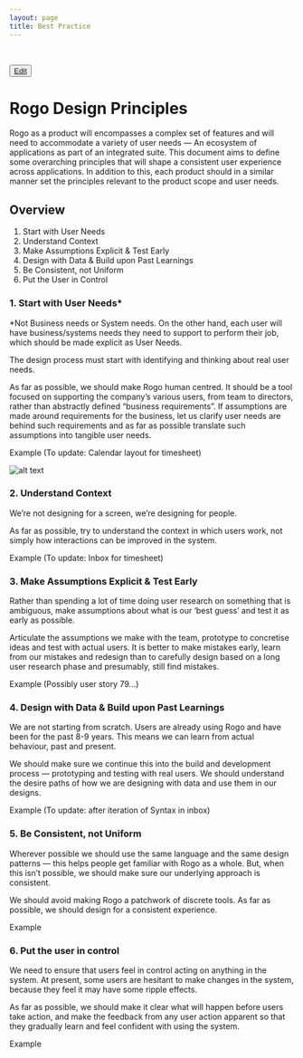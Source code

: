 ```yaml
---
layout: page
title: Best Practice
---
```



<br />

<button class="uxp-edit-btn">[Edit](http://prose.io/#ustwo/uxp/edit/gh-pages/principles/index.md)</button>

# Rogo Design Principles

Rogo as a product will encompasses a complex set of features and will need to accommodate a variety of user needs — An ecosystem of applications as part of an integrated suite. This document aims to define some overarching principles that will shape a consistent user experience across applications. In addition to this, each product should in a similar manner set the principles relevant to the product scope and user needs.

## Overview

1. Start with User Needs
2. Understand Context
3. Make Assumptions Explicit & Test Early
4. Design with Data & Build upon Past Learnings
5. Be Consistent, not Uniform
6. Put the User in Control

### 1. Start with User Needs*

*Not Business needs or System needs. On the other hand, each user will have business/systems needs they need to support to perform their job, which should be made explicit as User Needs. 

The design process must start with identifying and thinking about real user needs.

As far as possible, we should make Rogo human centred. It should be a tool focused on supporting the company’s various users, from team to directors, rather than abstractly defined “business requirements”. If assumptions are made around requirements for the business, let us clarify user needs are behind such requirements and as far as possible translate such assumptions into tangible user needs. 

Example (To update: Calendar layout for timesheet)

![alt text](/uxp/principles/img/image00.jpg "Example image")

### 2. Understand Context 

We’re not designing for a screen, we’re designing for people.

As far as possible, try to understand the context in which users work, not simply how interactions can be improved in the system. 

Example (To update: Inbox for timesheet)

### 3. Make Assumptions Explicit & Test Early

Rather than spending a lot of time doing user research on something that is ambiguous, make assumptions about what is our ‘best guess’ and test it as early as possible. 

Articulate the assumptions we make with the team, prototype to concretise ideas and test with actual users. It is better to make mistakes early, learn from our mistakes and redesign than to carefully design based on a long user research phase and presumably, still find mistakes. 

Example (Possibly user story 79…)

### 4. Design with Data & Build upon Past Learnings

We are not starting from scratch. Users are already using Rogo and have been for the past 8-9 years. This means we can learn from actual behaviour, past and present. 

We should make sure we continue this into the build and development process — prototyping and testing with real users. We should understand the desire paths of how we are designing with data and use them in our designs.

Example (To update: after iteration of Syntax in inbox)

### 5. Be Consistent, not Uniform

Wherever possible we should use the same language and the same design patterns — this helps people get familiar with Rogo as a whole. But, when this isn’t possible, we should make sure our underlying approach is consistent.

We should avoid making Rogo a patchwork of discrete tools. As far as possible, we should design for a consistent experience. 

Example


### 6. Put the user in control

We need to ensure that users feel in control acting on anything in the system. At present, some users are hesitant to make changes in the system, because they feel it may have some ripple effects.  

As far as possible, we should make it clear what will happen before users take action, and make the feedback from any user action apparent so that they gradually learn and feel confident with using the system. 

Example